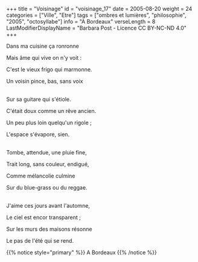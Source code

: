 +++
title = "Voisinage"
id = "voisinage_17"
date = 2005-08-20
weight = 24
categories = ["Ville", "Etre"]
tags = ["ombres et lumières", "philosophie", "2005", "octosyllabe"]
info = "A Bordeaux"
verseLength = 8
LastModifierDisplayName = "Barbara Post - Licence CC BY-NC-ND 4.0"
+++

Dans ma cuisine ça ronronne

Mais âme qui vive on n'y voit :

C'est le vieux frigo qui marmonne.

Un voisin pince, bas, sans voix

 \
Sur sa guitare qui s'étiole.

C'était doux comme un rêve ancien.

Un peu plus loin quelqu'un rigole ;

L'espace s'évapore, sien.

 \
Tombe, attendue, une pluie fine,

Trait long, sans couleur, endigué,

Comme mélancolie culmine

Sur du blue-grass ou du reggae.

 \
J'aime ces jours avant l'automne,

Le ciel est encor transparent ;

Sur les murs des maisons résonne

Le pas de l'été qui se rend.

{{% notice style="primary" %}}
A Bordeaux
{{% /notice %}}
